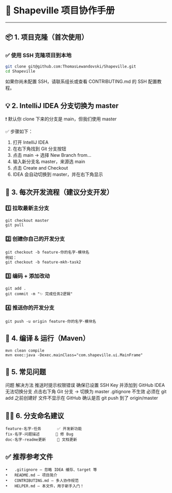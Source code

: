 # 🧭 Shapeville 项目协作手册

---

## 📦 1. 项目克隆（首次使用）

### ✅ 使用 SSH 克隆项目到本地

```bash
git clone git@github.com:ThomasLewandovski/Shapeville.git
cd Shapeville
```

如果你尚未配置 SSH，请联系组长或查看 CONTRIBUTING.md 的 SSH 配置教程。

## 💡 2. IntelliJ IDEA 分支切换为 master

❗ 默认你 clone 下来的分支是 main，但我们使用 master

✅ 步骤如下：
1.	打开 IntelliJ IDEA
2.	在右下角找到 Git 分支按钮
3.	点击 main → 选择 New Branch from...
4.	输入新分支名 master，来源选 main
5.	点击 Create and Checkout
6.	IDEA 会自动切换到 master，并在右下角显示

## 🔄 3. 每次开发流程（建议分支开发）
### 1️⃣ 拉取最新主分支
```
git checkout master
git pull
```

### 2️⃣ 创建你自己的开发分支
```angular2html
git checkout -b feature-你的名字-模块名
例如：
git checkout -b feature-mkh-task2
```

### 3️⃣ 编码 + 添加改动
```angular2html
git add .
git commit -m "✨ 完成任务2逻辑"

```

### 4️⃣ 推送你的开发分支
```angular2html
git push -u origin feature-你的名字-模块名
```

## 🧪️ 4.  编译 & 运行（Maven）
```angular2html
mvn clean compile
mvn exec:java -Dexec.mainClass="com.shapeville.ui.MainFrame"
```

## 🧯 5. 常见问题
问题                                  解决方法
推送时提示权限错误                      确保已设置 SSH Key 并添加到 GitHub
IDEA 无法切换分支                      点击右下角 Git 分支 → 切换为 master
.gitignore 不生效                     必须在 git add 之前创建好
文件不显示在 GitHub                    确认是否 git push 到了 origin/master

## 👨‍💻 6. 分支命名建议
```angular2html
feature-名字-任务       ✅ 开发新功能
fix-名字-问题描述       🐛 修 Bug
doc-名字-readme更新     📝 文档更新
```

## ✅ 推荐参考文件
	•	.gitignore — 忽略 IDEA 缓存、target 等
	•	README.md — 项目简介
	•	CONTRIBUTING.md — 多人协作规范
	•	HELPER.md — 本文件，用于新手入门！